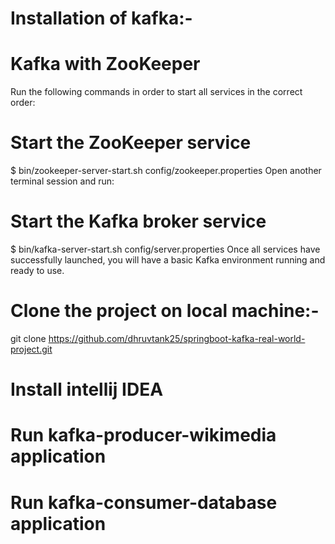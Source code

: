 # Installation of kafka:- 

# Kafka with ZooKeeper
Run the following commands in order to start all services in the correct order:

# Start the ZooKeeper service
$ bin/zookeeper-server-start.sh config/zookeeper.properties
Open another terminal session and run:

# Start the Kafka broker service
$ bin/kafka-server-start.sh config/server.properties
Once all services have successfully launched, you will have a basic Kafka environment running and ready to use.

# Clone the project on local machine:-
git clone https://github.com/dhruvtank25/springboot-kafka-real-world-project.git

# Install intellij IDEA

# Run kafka-producer-wikimedia application 

# Run kafka-consumer-database application 
